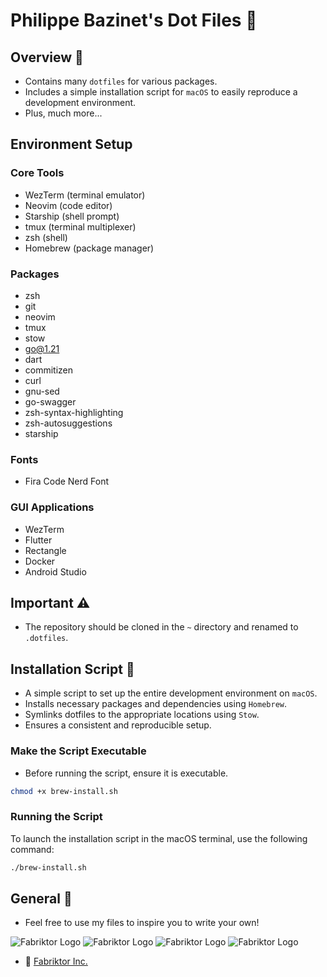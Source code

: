 # Philippe Bazinet's Dot Files 🔨

## Overview 📒

- Contains many `dotfiles` for various packages.
- Includes a simple installation script for `macOS`
  to easily reproduce a development environment.
- Plus, much more...

## Environment Setup

### Core Tools
- WezTerm (terminal emulator)
- Neovim (code editor)
- Starship (shell prompt)
- tmux (terminal multiplexer)
- zsh (shell)
- Homebrew (package manager)

### Packages
- zsh
- git
- neovim
- tmux
- stow
- go@1.21
- dart
- commitizen
- curl
- gnu-sed
- go-swagger
- zsh-syntax-highlighting
- zsh-autosuggestions
- starship

### Fonts
- Fira Code Nerd Font

### GUI Applications
- WezTerm
- Flutter
- Rectangle
- Docker
- Android Studio

## Important ⚠️

- The repository should be cloned in the `~` directory and renamed to `.dotfiles`.

## Installation Script 📜

- A simple script to set up the entire development environment on `macOS`.
- Installs necessary packages and dependencies using `Homebrew`.
- Symlinks dotfiles to the appropriate locations using `Stow`.
- Ensures a consistent and reproducible setup.

### Make the Script Executable

- Before running the script, ensure it is executable.

```bash
chmod +x brew-install.sh
```

### Running the Script

To launch the installation script in the macOS terminal, use the following command:

```bash
./brew-install.sh
```

## General 💬

- Feel free to use my files to inspire you to write your own!

![Fabriktor Logo](https://backend.fabriktor.com/filehub/img/gitlab/chubby.gif)
![Fabriktor Logo](https://backend.fabriktor.com/filehub/img/gitlab/screwdriver.gif)
![Fabriktor Logo](https://backend.fabriktor.com/filehub/img/gitlab/key.gif)
![Fabriktor Logo](https://backend.fabriktor.com/filehub/img/gitlab/boss.gif)

- 🔗 [Fabriktor Inc.](https://fabriktor.com)
